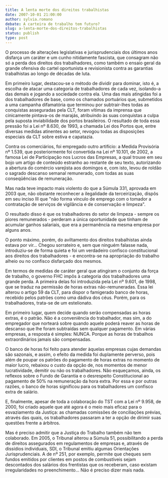```yaml
---
title: A lenta morte dos direitos trabalhistas
date: 2007-10-01 21:00:00
author: sylvia.romano
debate: A carteira de trabalho tem futuro?
slug: a-lenta-morte-dos-direitos-trabalhistas
status: publish 
type: post
---
```


  

  

O processo de alterações legislativas e jurisprudenciais dos últimos anos disfarça um caráter e um cunho nitidamente fascista, que consagram não só a perda dos direitos dos trabalhadores, como também o ensaio geral da grande ofensiva do cartel oportunista e revisionista contra as garantias trabalhistas ao longo de décadas de luta.  

  

Em primeiro lugar, destacou-se o método de dividir para dominar, isto é, a escolha de atacar uma categoria de trabalhadores de cada vez, isolando-a das demais e jogando a sociedade contra ela. Uma das mais atingidas foi a dos trabalhadores de base, como os chamados portuários que, submetidos a uma campanha difamatória que terminou por subtrair-lhes todas as conquistas asseguradas pela CLT, foram vítimas da imprensa que cinicamente pintava-os de marajás, atribuindo às suas conquistas a culpa pela suposta inviabilidade dos portos brasileiros. O resultado de toda essa pressão foi a Lei nº 8.630, de 1993, a chamada Lei dos Portos que, entre diversas medidas atinentes ao setor, revogou todas as disposições especiais da CLT sobre estiva e capatazia.  

  

Contra os comerciários, foi empregado outro artifício: a Medida Provisória nº 1.539, que posteriormente foi convertida na Lei nº 10.101, de 2002, a famosa Lei de Participação nos Lucros das Empresas, a qual trouxe em seu bojo um artigo de conteúdo estranho ao restante de seu texto, autorizando a abertura do comércio varejista aos domingos e, com isto, levou de roldão o sagrado descanso semanal remunerado, com todas as suas conseqüências de remuneração.  

  

Mas nada teve impacto mais violento do que a Súmula 331, aprovada em 2003 que, não obstante reconhecer a ilegalidade da terceirização, dispôs em seu inciso III que "não forma vínculo de emprego com o tomador a contratação de serviços de vigilância e de conservação e limpeza".  

  

O resultado disso é que os trabalhadores do setor de limpeza - sempre os piores remunerados - perderam a única oportunidade que tinham de acumular ganhos salariais, que era a permanência na mesma empresa por alguns anos.  

  

O ponto máximo, porém, do aviltamento dos direitos trabalhistas ainda estava por vir... Chegou sorrateiro e, sem que ninguém falasse nada, introduziu-se de forma quieta e foi um verdadeiro confisco constitucional aos direitos dos trabalhadores - e encontra-se na apropriação do trabalho alheio ou no confisco disfarçado dos mesmos.  

  

Em termos de medidas de caráter geral que atingiram o conjunto da força de trabalho, o governo FHC impôs à categoria dos trabalhadores uma grande perda. A primeira delas foi introduzida pela Lei nº 9.601, de 1998, que se traduz na permissão de horas extras não-remuneradas. Essa lei alterou o artigo 59 da CLT, para dispor o famigerado banco de horas, recebido pelos patrões como uma dádiva dos céus. Porém, para os trabalhadores, trata-se de um estelionato.  

  

Em primeiro lugar, quem decide quando serão compensadas as horas extras, é o patrão. Não é a conveniência do trabalhador, mas sim, a do empregador que norteará sobre quando aquele poderá reaver as horas de descanso que lhe foram subtraídas sem qualquer pagamento. Em várias empresas, a resposta é simples: NUNCA. Porque as horas de trabalhos extraordinários jamais são compensadas.  

  

O banco de horas foi feito para atender àquelas empresas cujas demandas são sazonais, e assim, o efeito da medida foi duplamente perverso, pois além de poupar os patrões do pagamento de horas extras no momento de maior lucro, rebaixou o custo da opção de, nos momentos de menor lucratividade, demitir ou não os trabalhadores. Não esqueçamos, ainda, os reflexos sobre o Fundo de Garantia e o desrespeito Constitucional ao pagamento de 50% na remuneração da hora extra. Por essa e por outras razões, o banco de horas significou para os trabalhadores um confisco extra de salário.  

  

E, finalmente, apesar de toda a colaboração do TST com a Lei nº 9.958, de 2000, foi criado aquele que até agora é o meio mais eficaz para o esvaziamento da Justiça: as chamadas comissões de conciliações prévias, através das quais, os trabalhadores passaram a ter a opção de dirimir suas questões frente a árbitros.  

  

Mas é preciso admitir que a Justiça do Trabalho também não tem colaborado. Em 2005, o Tribunal alterou a Súmula 51, possibilitando a perda de direitos assegurados em regulamentos de empresas e, através de dissídios individuais, SDI, o Tribunal emitiu algumas Orientações Jurisprudenciais. A de nº 251, por exemplo, permite que cheques sem fundos emitidos por clientes em postos de combustíveis sejam descontados dos salários dos frentistas que os receberam, caso existam irregularidades no preenchimento... Não é preciso dizer mais nada.
